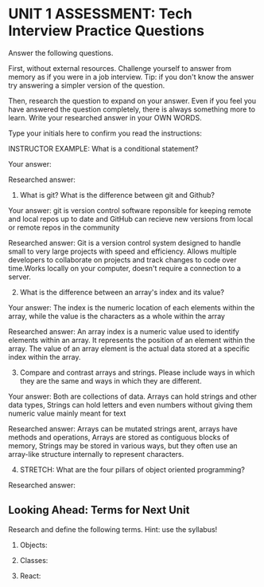 # UNIT 1 ASSESSMENT: Tech Interview Practice Questions

Answer the following questions.

First, without external resources. Challenge yourself to answer from memory as if you were in a job interview. Tip: if you don't know the answer try answering a simpler version of the question.

Then, research the question to expand on your answer. Even if you feel you have answered the question completely, there is always something more to learn. Write your researched answer in your OWN WORDS.

Type your initials here to confirm you read the instructions:

INSTRUCTOR EXAMPLE: What is a conditional statement?

Your answer:

Researched answer:

1. What is git? What is the difference between git and Github?

Your answer: git is version control software reponsible for keeping remote and local repos up to date and GitHub can recieve new versions from local or remote repos in the community

Researched answer: Git is a version control system designed to handle small to very large projects with speed and efficiency. Allows multiple developers to collaborate on projects and track changes to code over time.Works locally on your computer, doesn't require a connection to a server.

2. What is the difference between an array's index and its value?

Your answer: The index is the numeric location of each elements within the array, while the value is the characters as a whole within the array

Researched answer: An array index is a numeric value used to identify elements within an array. It represents the position of an element within the array. The value of an array element is the actual data stored at a specific index within the array.

3. Compare and contrast arrays and strings. Please include ways in which they are the same and ways in which they are different.

Your answer: Both are collections of data. Arrays can hold strings and other data types, Strings can hold letters and even numbers without giving them numeric value mainly meant for text

Researched answer: Arrays can be mutated strings arent, arrays have methods and operations, Arrays are stored as contiguous blocks of memory, Strings may be stored in various ways, but they often use an array-like structure internally to represent characters.

4. STRETCH: What are the four pillars of object oriented programming?

Researched answer:

## Looking Ahead: Terms for Next Unit

Research and define the following terms. Hint: use the syllabus!

1. Objects:

2. Classes:

3. React:
